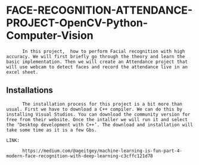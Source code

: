 # FACE-RECOGNITION-ATTENDANCE-PROJECT-OpenCV-Python-Computer-Vision
		
		  In this project,  how to perform Facial recognition with high accuracy. We will first briefly go through the theory and learn the basic implementation. Then we will create an Attendance project that will use webcam to detect faces and record the attendance live in an excel sheet.
		  
## Installations
		  
		  
		  
		  The installation process for this project is a bit more than usual. First we have to download a C++ compiler. We can do this by installing Visual Studios. You can download the community version for free from their website. Once the intaller we will run it and select the ‘Desktop development with C++’. The download and installation will take some time as it is a few Gbs.
		  
	LINK:	  
		  
		  https://medium.com/@ageitgey/machine-learning-is-fun-part-4-modern-face-recognition-with-deep-learning-c3cffc121d78
			
